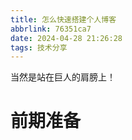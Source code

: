 ```yaml
---
title: 怎么快速搭建个人博客
abbrlink: 76351ca7
date: 2024-04-28 21:26:28
tags: 技术分享
---
```






当然是站在巨人的肩膀上！

# 前期准备

